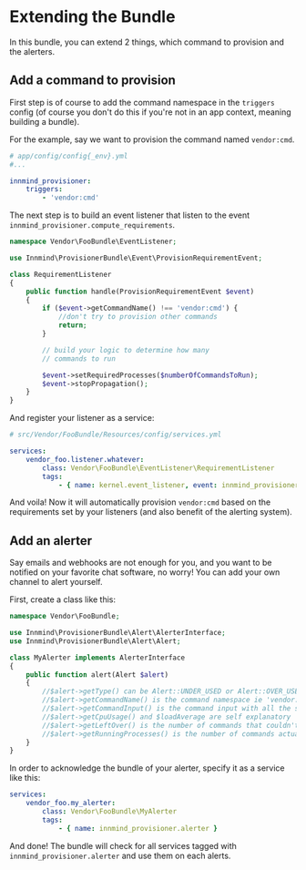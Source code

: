 # Extending the Bundle

In this bundle, you can extend 2 things, which command to provision and the alerters.

## Add a command to provision

First step is of course to add the command namespace in the `triggers` config (of course you don't do this if you're not in an app context, meaning building a bundle).

For the example, say we want to provision the command named `vendor:cmd`.

```yaml
# app/config/config{_env}.yml
#...

innmind_provisioner:
    triggers:
        - 'vendor:cmd'
```

The next step is to build an event listener that listen to the event `innmind_provisioner.compute_requirements`.

```php
namespace Vendor\FooBundle\EventListener;

use Innmind\ProvisionerBundle\Event\ProvisionRequirementEvent;

class RequirementListener
{
    public function handle(ProvisionRequirementEvent $event)
    {
        if ($event->getCommandName() !== 'vendor:cmd') {
            //don't try to provision other commands
            return;
        }

        // build your logic to determine how many
        // commands to run

        $event->setRequiredProcesses($numberOfCommandsToRun);
        $event->stopPropagation();
    }
}
```

And register your listener as a service:

```yaml
# src/Vendor/FooBundle/Resources/config/services.yml

services:
    vendor_foo.listener.whatever:
        class: Vendor\FooBundle\EventListener\RequirementListener
        tags:
            - { name: kernel.event_listener, event: innmind_provisioner.compute_requirements, method: handle }
```

And voila! Now it will automatically provision `vendor:cmd` based on the requirements set by your listeners (and also benefit of the alerting system).

## Add an alerter

Say emails and webhooks are not enough for you, and you want to be notified on your favorite chat software, no worry! You can add your own channel to alert yourself.

First, create a class like this:
```php
namespace Vendor\FooBundle;

use Innmind\ProvisionerBundle\Alert\AlerterInterface;
use Innmind\ProvisionerBundle\Alert\Alert;

class MyAlerter implements AlerterInterface
{
    public function alert(Alert $alert)
    {
        //$alert->getType() can be Alert::UNDER_USED or Alert::OVER_USED
        //$alert->getCommandName() is the command namespace ie 'vendor:cmd'
        //$alert->getCommandInput() is the command input with all the set arguments and options
        //$alert->getCpuUsage() and $loadAverage are self explanatory
        //$alert->getLeftOver() is the number of commands that couldn't be run
        //$alert->getRunningProcesses() is the number of commands actually running on the server
    }
}
```

In order to acknowledge the bundle of your alerter, specify it as a service like this:

```yaml
services:
    vendor_foo.my_alerter:
        class: Vendor\FooBundle\MyAlerter
        tags:
            - { name: innmind_provisioner.alerter }
```

And done! The bundle will check for all services tagged with `innmind_provisioner.alerter` and use them on each alerts.
